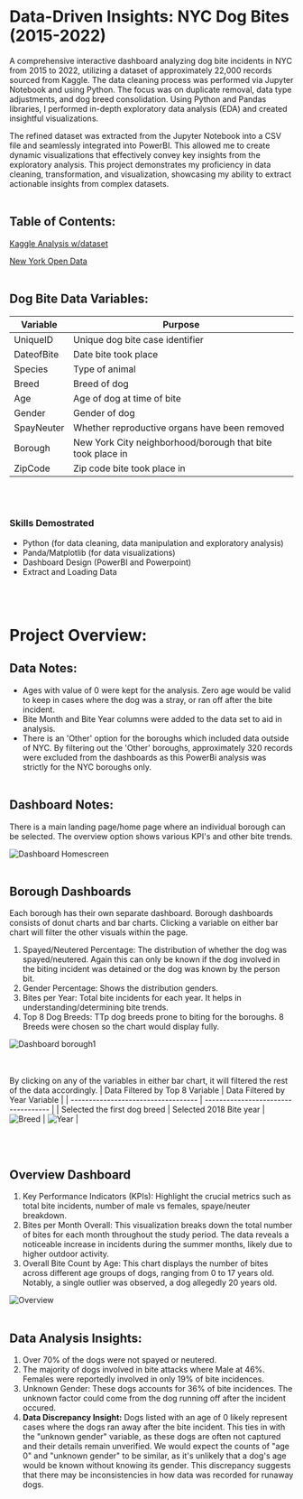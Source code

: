 # Data-Driven Insights: NYC Dog Bites (2015-2022)  
A comprehensive interactive dashboard analyzing dog bite incidents in NYC from 2015 to 2022, utilizing a dataset of approximately 22,000 records sourced from Kaggle. The data cleaning process was performed via Jupyter Notebook and using Python. The focus was on duplicate removal, data type adjustments, and dog breed consolidation. Using Python and Pandas libraries, I performed in-depth exploratory data analysis (EDA) and created insightful visualizations.

The refined dataset was extracted from the Jupyter Notebook into a CSV file and seamlessly integrated into PowerBI. This allowed me to create dynamic visualizations that effectively convey key insights from the exploratory analysis. This project demonstrates my proficiency in data cleaning, transformation, and visualization, showcasing my ability to extract actionable insights from complex datasets.
<br></br>

## Table of Contents:
[Kaggle Analysis w/dataset](https://www.kaggle.com/code/julyndav/ny-dog-bite-analysis-visualizations)

[New York Open Data](https://data.cityofnewyork.us/Health/DOHMH-Dog-Bite-Data/rsgh-akpg/about_data)
<br></br>
## Dog Bite Data Variables:
| Variable |Purpose |
| --- | --- |
| UniqueID| Unique dog bite case identifier |
| DateofBite| Date bite took place |
| Species | Type of animal |
| Breed | Breed of dog |
| Age | Age of dog at time of bite |
| Gender | Gender of dog |
| SpayNeuter | Whether reproductive organs have been removed |
| Borough | New York City neighborhood/borough that bite took place in |
| ZipCode |Zip code bite took place in |

<br></br>
### Skills Demostrated
<ul>
<li>Python (for data cleaning, data manipulation and exploratory analysis)</li>
<li>Panda/Matplotlib (for data visualizations)</li>
<li>Dashboard Design (PowerBI and Powerpoint)</li>
<li>Extract and Loading Data</li>
</ul>

<br></br>
# Project Overview:
## Data Notes: 
* Ages with value of 0 were kept for the analysis. Zero age would be valid to keep in cases where the dog was a stray, or ran off after the bite incident.
* Bite Month and Bite Year columns were added to the data set to aid in analysis.
* There is an 'Other' option for the boroughs which included data outside of NYC. By filtering out the 'Other' boroughs, approximately 320 records were excluded from the dashboards as this PowerBi analysis was strictly for the NYC boroughs only. 
<br></br>

## Dashboard Notes:
There is a main landing page/home page where an individual borough can be selected. The overview option shows various KPI's and other bite trends. 

![Dashboard Homescreen](https://github.com/julyndav/PowerBI/blob/main/NYC_Dog_Bite_Analysis/Images/HomeScreen.png)
<br></br>

## Borough Dashboards
Each borough has their own separate dashboard. Borough dashboards consists of donut charts and bar charts. Clicking a variable on either bar chart will filter the other visuals within the page.

1.	Spayed/Neutered Percentage: The distribution of whether the dog was spayed/neutered. Again this can only be known if the dog involved in the biting incident was detained or the dog was known by the person bit.
2.	Gender Percentage: Shows the distribution genders.
3.	Bites per Year: Total bite incidents for each year. It helps in understanding/determining bite trends.
4.	Top 8 Dog Breeds: TTp dog breeds prone to biting for the boroughs. 8 Breeds were chosen so the chart would display fully.
   
![Dashboard borough1](https://github.com/julyndav/POwerBI/blob/main/NYC_Dog_Bite_Analysis/Images/BoroughScreen.png)

<br></br>
By clicking on any of the variables in either bar chart, it will filtered the rest of the data accordingly. 
| Data Filtered by Top 8 Variable     | Data Filtered by Year Variable      | 
| ----------------------------------- | ----------------------------------- | 
| Selected the first dog breed       |   Selected 2018 Bite year         |
![Breed](https://github.com/julyndav/POwerBI/blob/main/NYC_Dog_Bite_Analysis/Images/Manhat_filrd.png) | ![Year](https://github.com/julyndav/POwerBI/blob/main/NYC_Dog_Bite_Analysis/Images/Manhat_filrd2.png) | 

<br></br>
## Overview Dashboard   

1.	Key Performance Indicators (KPIs): Highlight the crucial metrics such as total bite incidents, number of male vs females, spaye/neuter breakdown.
2.	Bites per Month Overall: This visualization breaks down the total number of bites for each month throughout the study period. The data reveals a noticeable increase in incidents during the summer months, likely due to higher outdoor activity.
3. Overall Bite Count by Age: This chart displays the number of bites across different age groups of dogs, ranging from 0 to 17 years old. Notably, a single outlier was observed, a dog allegedly 20 years old.
   
![Overview](https://github.com/julyndav/POwerBI/blob/main/NYC_Dog_Bite_Analysis/Images/OverviewData2.png)
<br></br>

## Data Analysis Insights:
1. Over 70% of the dogs were not spayed or neutered.
2. The majority of dogs involved in bite attacks where Male at 46%. Females were reportedly involved in only 19% of bite incidences.
3. Unknown Gender: These dogs accounts for 36% of bite incidences. The unknown factor could come from the dog running off after the incident occured.
4. <b>Data Discrepancy Insight:</b> Dogs listed with an age of 0 likely represent cases where the dogs ran away after the bite incident. This ties in with the "unknown gender" variable, as these dogs are often not captured and their details remain unverified. We would expect the counts of "age 0" and "unknown gender" to be similar, as it's unlikely that a dog's age would be known without knowing its gender. This discrepancy suggests that there may be inconsistencies in how data was recorded for runaway dogs.

   
